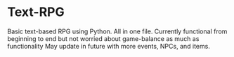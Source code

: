 # Text-RPG
Basic text-based RPG using Python.
All in one file.
Currently functional from beginning to end but not worried about game-balance as much as functionality
May update in future with more events, NPCs, and items.
